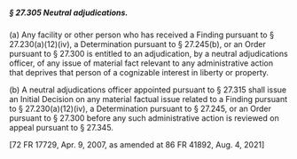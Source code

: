 ##### § 27.305 Neutral adjudications. #####

(a) Any facility or other person who has received a Finding pursuant to § 27.230(a)(12)(iv), a Determination pursuant to § 27.245(b), or an Order pursuant to § 27.300 is entitled to an adjudication, by a neutral adjudications officer, of any issue of material fact relevant to any administrative action that deprives that person of a cognizable interest in liberty or property.

(b) A neutral adjudications officer appointed pursuant to § 27.315 shall issue an Initial Decision on any material factual issue related to a Finding pursuant to § 27.230(a)(12)(iv), a Determination pursuant to § 27.245, or an Order pursuant to § 27.300 before any such administrative action is reviewed on appeal pursuant to § 27.345.

[72 FR 17729, Apr. 9, 2007, as amended at 86 FR 41892, Aug. 4, 2021]